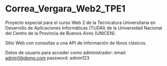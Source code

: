 # Correa_Vergara_Web2_TPE1

Proyecto especial para el curso Web 2 de la Tecnicatura Universitaria en Desarrollo de Aplicaciones Informáticas (TUDAI) de la Universidad Nacional del Centro de la Provincia de Buenos Aires (UNICEN).

Sitio Web con consultas a una API de información de libros clásicos. 


Datos de usuario para acceder como administrador:
email: admin1@demo.com
password: admin123
